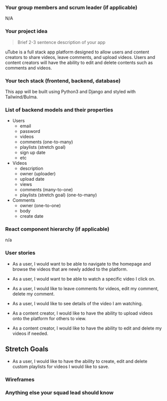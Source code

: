 ### Your group members and scrum leader (if applicable) 
N/A
### Your project idea 
>Brief 2-3 sentence description of your app

uTube is a full stack app platform designed to allow users and content creators to share videos, leave comments, and upload videos. Users and content creators will have the ability to edit and delete contents such as comments and videos.

### Your tech stack (frontend, backend, database)
This app will be built using Python3 and Django and styled with Tailwind/Bulma.
### List of backend models and their properties
- Users
    - email
    - password
    - videos
    - comments (one-to-many)
    - playlists (stretch goal)
    - sign up date
    - etc
- Videos
    - description
    - owner (uploader)
    - upload date
    - views
    - comments (many-to-one)
    - playlists (stretch goal) (one-to-many)
- Comments
    - owner (one-to-one)
    - body
    - create date
### React component hierarchy (if applicable)
n/a
### User stories
- As a user, I would want to be able to navigate to the homepage and browse the videos that are newly added to the platform.

- As a user, I would want to be able to watch a specific video I click on.

- As a user, I would like to leave comments for videos, edit my comment, delete my comment.

- As a user, I would like to see details of the video I am watching.

- As a content creator, I would like to have the ability to upload videos onto the platform for others to view.

- As a content creator, I would like to have the ability to edit and delete my videos if needed.

## Stretch Goals

- As a user, I would like to have the ability to create, edit and delete custom playlists for videos I would like to save.

### Wireframes

### Anything else your squad lead should know

